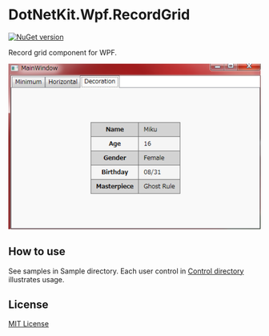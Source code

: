 # DotNetKit.Wpf.RecordGrid
[![NuGet version](https://badge.fury.io/nu/DotNetKit.Wpf.RecordGrid.svg)](https://badge.fury.io/nu/DotNetKit.Wpf.RecordGrid)

Record grid component for WPF.

![A screen short for a sample.](docs/image/decoration_sample_screen_shot.png)

## How to use
See samples in Sample directory. Each user control in [Control directory](DotNetKit.Wpf.RecordGrid.Sample/Control) illustrates usage.

## License
[MIT License](LICENSE.md)
